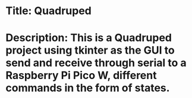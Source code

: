 # Title: Quadruped
# Description: This is a Quadruped project using tkinter as the GUI to send and receive through serial to a Raspberry Pi Pico W, different commands in the form of states.

